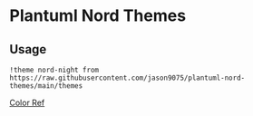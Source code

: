 # Plantuml Nord Themes

## Usage

```plantuml
!theme nord-night from https://raw.githubusercontent.com/jason9075/plantuml-nord-themes/main/themes

```

[Color Ref](https://www.nordtheme.com/)
